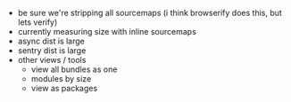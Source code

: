 - be sure we're stripping all sourcemaps (i think browserify does this, but lets verify)
- currently measuring size with inline sourcemaps 
- async dist is large
- sentry dist is large
- other views / tools
  - view all bundles as one
  - modules by size
  - view as packages
